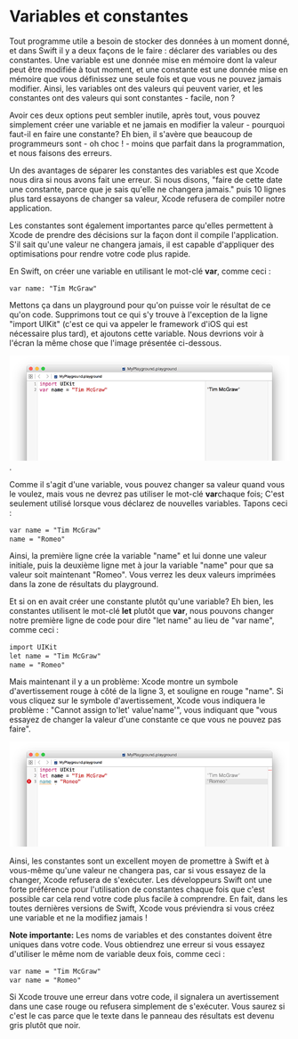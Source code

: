 #  Variables et constantes

Tout programme utile a besoin de stocker des données à un moment donné, et dans Swift il y a deux façons de le faire : déclarer des variables ou des constantes. Une variable est une donnée mise en mémoire dont la valeur peut être modifiée à tout moment, et une constante est une donnée mise en mémoire que vous définissez une seule fois et que vous ne pouvez jamais modifier. Ainsi, les variables ont des valeurs qui peuvent varier, et les constantes ont des valeurs qui sont constantes - facile, non ?

Avoir ces deux options peut sembler inutile, après tout, vous pouvez simplement créer une variable et ne jamais en modifier la valeur - pourquoi faut-il en faire une constante? Eh bien, il s'avère que beaucoup de programmeurs sont - oh choc ! - moins que parfait dans la programmation, et nous faisons des erreurs.

Un des avantages de séparer les constantes des variables est que Xcode nous dira si nous avons fait une erreur. Si nous disons, "faire de cette date une constante, parce que je sais qu'elle ne changera jamais." puis 10 lignes plus tard essayons de changer sa valeur, Xcode refusera de compiler notre application.

Les constantes sont également importantes parce qu'elles permettent à Xcode de prendre des décisions sur la façon dont il compile l'application. S'il sait qu'une valeur ne changera jamais, il est capable d'appliquer des optimisations pour rendre votre code plus rapide.

En Swift, on créer une variable en utilisant le mot-clé  **var**, comme ceci :

    var name: "Tim McGraw"
   
Mettons ça dans un playground pour qu'on puisse voir le résultat de ce qu'on code. Supprimons tout ce qui s'y trouve à l'exception de la ligne "import UIKit" (c'est ce qui va appeler le framework d'iOS qui est nécessaire plus tard), et ajoutons cette variable. Nous devrions voir  à l'écran la même chose que l'image présentée ci-dessous.
   
![Dans les playgrounds, vous tapez votre code à gauche et voyez les résultats apparaître à droite une seconde plus tard](0-2.png).
   
Comme il s'agit d'une variable, vous pouvez  changer sa valeur quand vous le voulez, mais vous ne devrez pas utiliser le mot-clé **var**chaque fois; C'est seulement utilisé lorsque vous déclarez de nouvelles variables. Tapons ceci :
   
    var name = "Tim McGraw"
    name = "Romeo"
   
Ainsi, la première ligne crée la variable "name" et lui donne une valeur initiale, puis la deuxième ligne met à jour la variable "name" pour que sa valeur soit maintenant "Romeo". Vous verrez les deux valeurs imprimées dans la zone de résultats du playground.
   
Et si on en avait créer une constante plutôt qu'une variable? Eh bien, les constantes utilisent le mot-clé **let** plutôt que **var**, nous pouvons changer notre première ligne de code pour dire "let name" au lieu de "var name", comme ceci :
   
    import UIKit
    let name = "Tim McGraw"
    name = "Romeo"
   
Mais maintenant il y a un problème: Xcode montre un symbole d'avertissement rouge à côté de la ligne 3, et souligne en rouge  "name". Si vous cliquez sur le symbole d'avertissement, Xcode vous indiquera le problème : "Cannot assign to'let' value'name'", vous indiquant  que "vous essayez de changer la valeur d'une constante ce que vous ne pouvez pas faire".
   
![Si vous essayez de changer la valeur d'une constante dans Swift, Xcode refusera de compiler votre application](0-3.png)
   
Ainsi, les constantes sont un excellent moyen de promettre à Swift et à vous-même qu'une valeur ne changera pas, car si vous essayez de la changer, Xcode refusera de s'exécuter. Les développeurs Swift ont une forte préférence pour l'utilisation de constantes chaque fois que c'est possible car cela rend votre code plus facile à comprendre. En fait, dans les toutes dernières versions de Swift, Xcode vous préviendra si vous créez une variable et ne la modifiez jamais !
   
**Note importante:** Les noms de variables et des constantes doivent être uniques dans votre code. Vous obtiendrez une erreur si vous essayez d'utiliser le même nom de variable deux fois, comme ceci :
   
    var name = "Tim McGraw"
    var name = "Romeo"
   
Si Xcode trouve une erreur dans votre code, il signalera un avertissement dans une case rouge ou refusera simplement de s'exécuter. Vous saurez si c'est le cas parce que le texte dans le panneau des résultats est devenu gris plutôt que noir.
